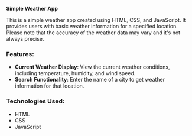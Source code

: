 **Simple Weather App**

This is a simple weather app created using HTML, CSS, and JavaScript. It provides users with basic weather information for a specified location. Please note that the accuracy of the weather data may vary and it's not always precise.

### Features:
- **Current Weather Display**: View the current weather conditions, including temperature, humidity, and wind speed.
- **Search Functionality**: Enter the name of a city to get weather information for that location.

### Technologies Used:
- HTML
- CSS
- JavaScript
